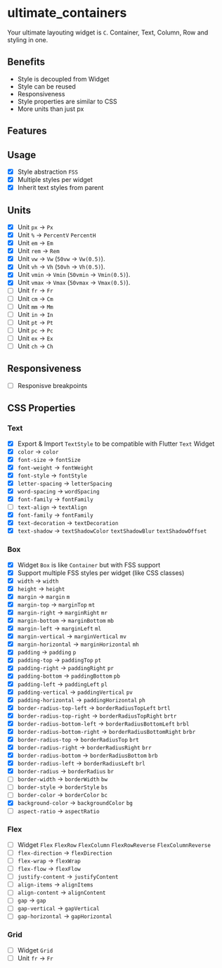 # ultimate_containers
Your ultimate layouting widget is `C`. Container, Text, Column, Row and styling in one.

## Benefits
- Style is decoupled from Widget
- Style can be reused
- Responsiveness
- Style properties are similar to CSS
- More units than just px

## Features
## Usage
- [X] Style abstraction `FSS`
- [X] Multiple styles per widget
- [X] Inherit text styles from parent
## Units 
- [X] Unit `px` -> `Px`
- [X] Unit `%` -> `PercentV` `PercentH`
- [X] Unit `em` -> `Em`
- [X] Unit `rem` -> `Rem`
- [X] Unit `vw` -> `Vw` (`50vw` -> `Vw(0.5)`).
- [X] Unit `vh` -> `Vh` (`50vh` -> `Vh(0.5)`).
- [X] Unit `vmin` -> `Vmin` (`50vmin` -> `Vmin(0.5)`).
- [X] Unit `vmax` -> `Vmax` (`50vmax` -> `Vmax(0.5)`).
- [ ] Unit `fr` -> `Fr`
- [ ] Unit `cm` -> `Cm`
- [ ] Unit `mm` -> `Mm`
- [ ] Unit `in` -> `In`
- [ ] Unit `pt` -> `Pt`
- [ ] Unit `pc` -> `Pc`
- [ ] Unit `ex` -> `Ex`
- [ ] Unit `ch` -> `Ch`

## Responsiveness
- [ ] Responisve breakpoints

## CSS Properties
### Text
- [X] Export & Import `TextStyle` to be compatible with Flutter `Text` Widget
- [X] `color` -> `color`
- [X] `font-size` -> `fontSize`
- [X] `font-weight` -> `fontWeight`
- [X] `font-style` -> `fontStyle`
- [X] `letter-spacing` -> `letterSpacing`
- [X] `word-spacing` -> `wordSpacing`
- [X] `font-family` -> `fontFamily`
- [ ] `text-align` -> `textAlign`
- [X] `font-family` -> `fontFamily`
- [X] `text-decoration` -> `textDecoration`
- [X] `text-shadow` -> `textShadowColor` `textShadowBlur` `textShadowOffset`

### Box
- [X] Widget `Box` is like `Container` but with FSS support
- [X] Support multiple FSS styles per widget (like CSS classes)
- [X] `width` -> `width`
- [X] `height` -> `height`
- [X] `margin` -> `margin` `m`
- [X] `margin-top` -> `marginTop` `mt`
- [X] `margin-right` -> `marginRight` `mr`
- [X] `margin-bottom` -> `marginBottom` `mb`
- [X] `margin-left` -> `marginLeft` `ml`
- [X] `margin-vertical` -> `marginVertical` `mv`
- [X] `margin-horizontal` -> `marginHorizontal` `mh`
- [X] `padding` -> `padding` `p`
- [X] `padding-top` -> `paddingTop` `pt`
- [X] `padding-right` -> `paddingRight` `pr`
- [X] `padding-bottom` -> `paddingBottom` `pb`
- [X] `padding-left` -> `paddingLeft` `pl`
- [X] `padding-vertical` -> `paddingVertical` `pv`
- [X] `padding-horizontal` -> `paddingHorizontal` `ph`
- [X] `border-radius-top-left` -> `borderRadiusTopLeft` `brtl`
- [X] `border-radius-top-right` -> `borderRadiusTopRight` `brtr`
- [X] `border-radius-bottom-left` -> `borderRadiusBottomLeft` `brbl`
- [X] `border-radius-bottom-right` -> `borderRadiusBottomRight` `brbr`
- [X] `border-radius-top` -> `borderRadiusTop` `brt`
- [X] `border-radius-right` -> `borderRadiusRight` `brr`
- [X] `border-radius-bottom` -> `borderRadiusBottom` `brb`
- [X] `border-radius-left` -> `borderRadiusLeft` `brl`
- [X] `border-radius` -> `borderRadius` `br`
- [ ] `border-width` -> `borderWidth` `bw`
- [ ] `border-style` -> `borderStyle` `bs`
- [ ] `border-color` -> `borderColor` `bc`
- [X] `background-color` -> `backgroundColor` `bg`
- [ ] `aspect-ratio` -> `aspectRatio`

### Flex
- [ ] Widget `Flex` `FlexRow` `FlexColumn` `FlexRowReverse` `FlexColumnReverse`
- [ ] `flex-direction` -> `flexDirection`
- [ ] `flex-wrap` -> `flexWrap`
- [ ] `flex-flow` -> `flexFlow`
- [ ] `justify-content` -> `justifyContent`
- [ ] `align-items` -> `alignItems`
- [ ] `align-content` -> `alignContent`
- [ ] `gap` -> `gap`
- [ ] `gap-vertical` -> `gapVertical`
- [ ] `gap-horizontal` -> `gapHorizontal`

### Grid
- [ ] Widget `Grid`
- [ ] Unit `fr` -> `Fr`